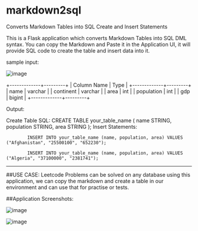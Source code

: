 # markdown2sql
Converts Markdown Tables into SQL Create and Insert Statements

This is a Flask application which converts Markdown Tables into SQL DML syntax. You can copy the Markdown and Paste it in the Application UI, it will provide SQL code to create the table and insert data into it.

sample input:

![image](https://github.com/nchikhalkar/markdown2sql/assets/98278612/e270c67c-ff7c-4ade-aac0-b280f3216a7d)


+-------------+---------+
| Column Name | Type    |
+-------------+---------+
| name        | varchar |
| continent   | varchar |
| area        | int     |
| population  | int     |
| gdp         | bigint  |
+-------------+---------+



Output:


Create Table SQL:
CREATE TABLE your_table_name (
    name STRING,
    population STRING,
    area STRING
);
Insert Statements:
        
            INSERT INTO your_table_name (name, population, area) VALUES ("Afghanistan", "25500100", "652230");
        
            INSERT INTO your_table_name (name, population, area) VALUES ("Algeria", "37100000", "2381741");



-------------------------------------------

##USE CASE:
Leetcode Problems can be solved on any database using this application, we can copy the markdown and create a table in our environment and can use that for practise or tests.

##Application Screenshots:


![image](https://github.com/nchikhalkar/markdown2sql/assets/98278612/9453ff60-f5bb-4353-b299-924edf849f49)


![image](https://github.com/nchikhalkar/markdown2sql/assets/98278612/a175b363-e267-4fea-b1a5-f39284741831)


